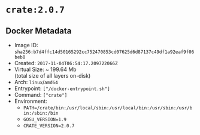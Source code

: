 # `crate:2.0.7`

## Docker Metadata

- Image ID: `sha256:b7d4ffc14d50165292cc752470853cd07625d6d87137c49df1a92eaf9f06beb8`
- Created: `2017-11-04T06:54:17.209722066Z`
- Virtual Size: ~ 199.64 Mb  
  (total size of all layers on-disk)
- Arch: `linux`/`amd64`
- Entrypoint: `["/docker-entrypoint.sh"]`
- Command: `["crate"]`
- Environment:
  - `PATH=/crate/bin:/usr/local/sbin:/usr/local/bin:/usr/sbin:/usr/bin:/sbin:/bin`
  - `GOSU_VERSION=1.9`
  - `CRATE_VERSION=2.0.7`
